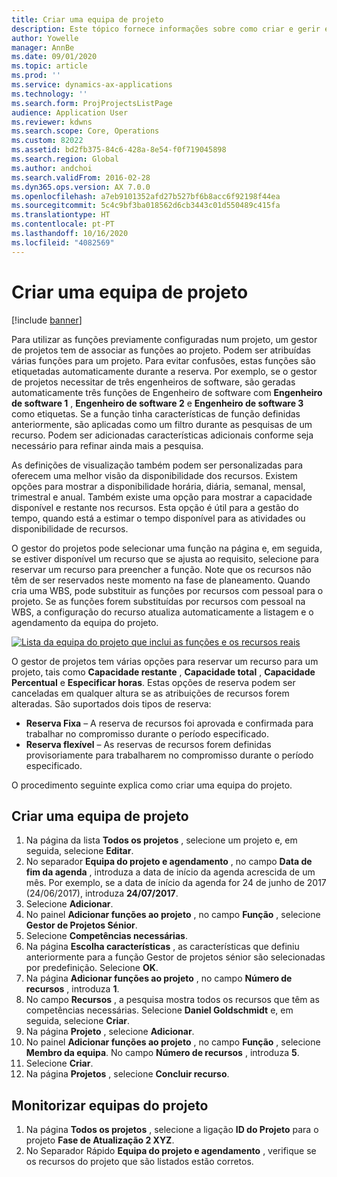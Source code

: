 ```yaml
---
title: Criar uma equipa de projeto
description: Este tópico fornece informações sobre como criar e gerir equipas de projeto.
author: Yowelle
manager: AnnBe
ms.date: 09/01/2020
ms.topic: article
ms.prod: ''
ms.service: dynamics-ax-applications
ms.technology: ''
ms.search.form: ProjProjectsListPage
audience: Application User
ms.reviewer: kdwns
ms.search.scope: Core, Operations
ms.custom: 82022
ms.assetid: bd2fb375-84c6-428a-8e54-f0f719045898
ms.search.region: Global
ms.author: andchoi
ms.search.validFrom: 2016-02-28
ms.dyn365.ops.version: AX 7.0.0
ms.openlocfilehash: a7eb9101352afd27b527bf6b8acc6f92198f44ea
ms.sourcegitcommit: 5c4c9bf3ba018562d6cb3443c01d550489c415fa
ms.translationtype: HT
ms.contentlocale: pt-PT
ms.lasthandoff: 10/16/2020
ms.locfileid: "4082569"
---
```

# <a name="create-a-project-team"></a>Criar uma equipa de projeto

[!include [banner](../includes/banner.md)]

Para utilizar as funções previamente configuradas num projeto, um gestor de projetos tem de associar as funções ao projeto. Podem ser atribuídas várias funções para um projeto. Para evitar confusões, estas funções são etiquetadas automaticamente durante a reserva. Por exemplo, se o gestor de projetos necessitar de três engenheiros de software, são geradas automaticamente três funções de Engenheiro de software com **Engenheiro de software 1** , **Engenheiro de software 2** e **Engenheiro de software 3** como etiquetas. Se a função tinha características de função definidas anteriormente, são aplicadas como um filtro durante as pesquisas de um recurso. Podem ser adicionadas características adicionais conforme seja necessário para refinar ainda mais a pesquisa.

As definições de visualização também podem ser personalizadas para oferecem uma melhor visão da disponibilidade dos recursos. Existem opções para mostrar a disponibilidade horária, diária, semanal, mensal, trimestral e anual. Também existe uma opção para mostrar a capacidade disponível e restante nos recursos. Esta opção é útil para a gestão do tempo, quando está a estimar o tempo disponível para as atividades ou disponibilidade de recursos.

O gestor do projetos pode selecionar uma função na página e, em seguida, se estiver disponível um recurso que se ajusta ao requisito, selecione para reservar um recurso para preencher a função. Note que os recursos não têm de ser reservados neste momento na fase de planeamento. Quando cria uma WBS, pode substituir as funções por recursos com pessoal para o projeto. Se as funções forem substituídas por recursos com pessoal na WBS, a configuração do recurso atualiza automaticamente a listagem e o agendamento da equipa do projeto.

[![Lista da equipa do projeto que inclui as funções e os recursos reais](./media/projectresourcing03-1024x368.jpg)](./media/projectresourcing03.jpg) 

O gestor de projetos tem várias opções para reservar um recurso para um projeto, tais como **Capacidade restante** , **Capacidade total** , **Capacidade Percentual** e **Especificar horas**. Estas opções de reserva podem ser canceladas em qualquer altura se as atribuições de recursos forem alteradas. São suportados dois tipos de reserva:

- **Reserva Fixa** – A reserva de recursos foi aprovada e confirmada para trabalhar no compromisso durante o período especificado.
- **Reserva flexível** – As reservas de recursos forem definidas provisoriamente para trabalharem no compromisso durante o período especificado.

O procedimento seguinte explica como criar uma equipa do projeto.

## <a name="create-a-project-team"></a>Criar uma equipa de projeto

1. Na página da lista **Todos os projetos** , selecione um projeto e, em seguida, selecione **Editar**.
2. No separador **Equipa do projeto e agendamento** , no campo **Data de fim da agenda** , introduza a data de início da agenda acrescida de um mês. Por exemplo, se a data de início da agenda for 24 de junho de 2017 (24/06/2017), introduza **24/07/2017**.
3. Selecione **Adicionar**.
4. No painel **Adicionar funções ao projeto** , no campo **Função** , selecione **Gestor de Projetos Sénior**.
5. Selecione **Competências necessárias**.
6. Na página **Escolha características** , as características que definiu anteriormente para a função Gestor de projetos sénior são selecionadas por predefinição. Selecione **OK**.
7. Na página **Adicionar funções ao projeto** , no campo **Número de recursos** , introduza **1**.
8. No campo **Recursos** , a pesquisa mostra todos os recursos que têm as competências necessárias. Selecione **Daniel Goldschmidt** e, em seguida, selecione **Criar**.
9. Na página **Projeto** , selecione **Adicionar**.
10. No painel **Adicionar funções ao projeto** , no campo **Função** , selecione **Membro da equipa**. No campo **Número de recursos** , introduza **5**.
11. Selecione **Criar**.
12. Na página **Projetos** , selecione **Concluir recurso**.

## <a name="monitor-project-teams"></a>Monitorizar equipas do projeto
1. Na página **Todos os projetos** , selecione a ligação **ID do Projeto** para o projeto **Fase de Atualização 2 XYZ**.
2. No Separador Rápido **Equipa do projeto e agendamento** , verifique se os recursos do projeto que são listados estão corretos.
